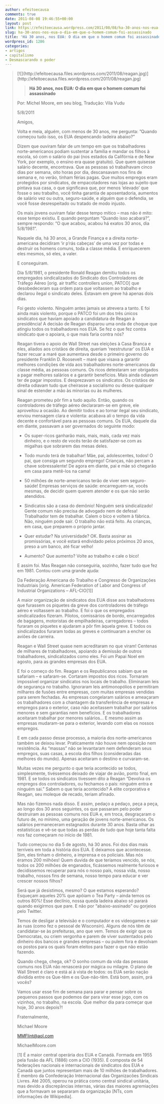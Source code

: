 ```yaml
---
author: efeitoecausa
comments: true
date: 2011-08-08 19:46:55+00:00
layout: post
link: https://efeitoecausa.wordpress.com/2011/08/08/ha-30-anos-nos-eua-o-dia-em-que-o-homem-comum-foi-assassinado/
slug: ha-30-anos-nos-eua-o-dia-em-que-o-homem-comum-foi-assassinado
title: 'Há 30 anos, nos EUA: O dia em que o homem comum foi assassinado'
wordpress_id: 1286
categories:
- artigos
- capitalismo
- Desmascarando o poder
---
```


<blockquote>[![](http://efeitoecausa.files.wordpress.com/2011/08/reagan.jpg)](http://efeitoecausa.files.wordpress.com/2011/08/reagan.jpg)

> 
> **Há 30 anos, nos EUA: O dia em que o homem comum foi assassinado**
> 
> 
Por: Michel Moore, em seu blog, Tradução: Vila Vudu

5/8/2011

Amigos,

Volta e meia, alguém, com menos de 30 anos, me pergunta: ”Quando começou tudo isso, os EUA despencando ladeira abaixo?”

Dizem que ouviram falar de um tempo em que os trabalhadores norte-americanos podiam sustentar a família e mandar os filhos à escola, só com o salário do pai (nos estados da Califórnia e de New York, por exemplo, o ensino era quase gratuito). Que quem quisesse salário decente, encontrava. Que as pessoas só trabalhavam cinco dias por semana, oito horas por dia, descansavam nos fins de semana e, no verão, tinham férias pagas. Que muitos empregos eram protegidos por sindicatos, de empacotadores nas lojas ao sujeito que pintava sua casa, o que significava que, por menos ‘elevado’ que fosse o seu trabalho, você tinha garantia de aposentadoria, aumentos de salário vez ou outra, seguro-saúde, e alguém que o defendia, se você fosse desrespeitado ou tratado de modo injusto.

Os mais jovens ouviram falar desse tempo mítico – mas não é mito: esse tempo existiu. E quando perguntam “Quando isso acabará?”, sempre respondo: “O que acabou, acabou há exatos 30 anos, dia 5/8/1981”.

Naquele dia, há 30 anos, a Grande Finança e a direita norte-americana decidiram ‘ir p’rás cabeças’ de uma vez por todas e destruir os homens comuns, toda a classe média. E enriquecerem eles mesmos, só eles, a valer.

E conseguiram.

Dia 5/8/1981, o presidente Ronald Reagan demitiu todos os empregados sindicalizados do Sindicato dos Controladores de Tráfego Aéreo [orig. air traffic controllers union, PATCO] que desobedeceram sua ordem para que voltassem ao trabalho e declarou ilegal o sindicato deles. Estavam em greve há apenas dois dias.

Foi gesto violento. Ninguém antes jamais se atrevera a tanto. E foi ainda mais violento, porque o PATCO foi um dos três únicos sindicatos que haviam apoiado a candidatura de Reagan à presidência! A decisão de Reagan disparou uma onda de choque que atingiu todos os trabalhadores nos EUA. Se fez o que fez contra sindicato que o apoiara, o que mais faria contra nós?

Reagan tivera o apoio de Wall Street nas eleições à Casa Branca e eles, aliados aos cristãos de direita, queriam ‘reestruturar’ os EUA e fazer recuar a maré que aumentava desde o primeiro governo do presidente Franklin D. Roosevelt – maré que visava a garantir melhores condições de vida aos trabalhadores norte-americanos da classe média, as pessoas comuns. Os ricos detestaram ser obrigados a pagar melhores salários e a garantir benefícios. Mais ainda odiavam ter de pagar impostos. E desprezavam os sindicatos. Os cristãos de direita odiavam tudo que cheirasse a socialismo ou desse qualquer sinal de estender a mão às minorias ou às mulheres.

Reagan prometeu pôr fim a tudo aquilo. Então, quando os controladores de tráfego aéreo declararam-se em greve, ele aproveitou a ocasião. Ao demitir todos e ao tornar ilegal seu sindicato, enviou mensagem clara e violenta: acabava ali o tempo da vida decente e confortável para as pessoas comuns. Os EUA, daquele dia em diante, passavam a ser governados do seguinte modo:

* Os super-ricos ganharão mais, mais, mais, cada vez mais dinheiro, e o resto de vocês terão de satisfazer-se com as migalhas que sobrarem das mesas deles.

* Todo mundo terá de trabalhar! Mãe, pai, adolescentes, todos! O pai, que consiga um segundo emprego! Crianças, não percam a chave sobressalente! De agora em diante, pai e mãe só chegarão em casa para metê-los na cama!

* 50 milhões de norte-americanos terão de viver sem seguro-saúde! Empresas serviços de saúde: encarreguem-se, vocês mesmas, de decidir quem querem atender e os que não serão atendidos.

* Sindicatos são a casa do demônio! Ninguém será sindicalizado! Gente comum não precisa de advogado nem de defesa! Trabalhador tem de trabalhar. Calem o bico e voltem à fábrica. Não, ninguém pode sair. O trabalho não está feito. As crianças, em casa, que preparem o próprio jantar.

* Quer estudar? Na universidade? OK. Basta assinar as promissórias, e você estará endividado pelos próximos 20 anos, preso a um banco, até ficar velho!

* Aumento? Que aumento? Volte ao trabalho e cale o bico!

E assim foi. Mas Reagan não conseguiria, sozinho, fazer tudo que fez em 1981. Contou com uma grande ajuda:

Da Federação Americana do Trabalho e Congresso de Organizações Industriais [orig. American Federation of Labor and Congress of Industrial Organizations – AFL-CIO[1]]

A maior organização de sindicatos dos EUA disse aos trabalhadores que furassem os piquetes da greve dos controladores de tráfego aéreo e voltassem ao trabalho. E foi o que os empregados sindicalizados fizeram. Pilotos, comissários de bordo, encarregados de bagagens, motoristas de empilhadeiras, carregadores – todos furaram os piquetes e ajudaram a pôr fim àquela greve. E todos os sindicalizados furaram todas as greves e continuaram a encher os aviões de carreira.

Reagan e Wall Street quase nem acreditaram no que viram! Centenas de milhares de trabalhadores, apoiando a demissão de outros trabalhadores, sindicalizados como eles. Foi um Papai Noel em agosto, para as grandes empresas dos EUA.

E foi o começo do fim. Reagan e os Republicanos sabiam que se safariam – e safaram-se. Cortaram impostos dos ricos. Tornaram impossível organizar sindicatos nos locais de trabalho. Eliminaram leis de segurança no trabalho. Ignoraram leis antimonopólios e permitiram milhares de fusões entre empresas, com muitas empresas vendidas para serem fechadas. As empresas congelaram salários e ameaçaram os trabalhadores com a chantagem da transferência de empresas e empregos para o exterior, caso não aceitassem trabalhar por salários menores e sem garantias nem benefícios. E os trabalhadores aceitaram trabalhar por menores salários… E mesmo assim as empresas mudaram-se para o exterior, levando com elas os nossos empregos.

E em cada passo desse processo, a maioria dos norte-americanos também se deixou levar. Praticamente não houve nem oposição nem resistência. As “massas” não se levantaram nem defenderam seus empregos, suas casas, a escola dos filhos (consideradas das melhores do mundo). Apenas aceitaram o destino e curvaram-se.

Muitas vezes me pergunto o que teria acontecido se todos, simplesmente, tivéssemos deixado de viajar de avião, ponto final, em 1981. E se todos os sindicatos tivessem dito a Reagan “Devolva os empregos dos controladores, ou fechamos o país: ninguém entra e ninguém sai.” Sabem o que teria acontecido? A elite corporativa e Reagan, seu moleque de recado, teriam afinado.

Mas não fizemos nada disso. E assim, pedaço a pedaço, peça a peça, ao longo dos 30 anos seguintes, os que passaram pelo poder destruíram as pessoas comuns nos EUA e, em troca, desgraçaram o futuro de, no mínimo, uma geração de jovens norte-americanos. Os salários permaneceram estagnados durante 30 anos. Basta olhar as estatísticas e vê-se que todas as perdas de tudo que hoje tanta falta nos faz começaram no início de 1981.</blockquote>




<blockquote>Tudo começou no dia 5 de agosto, há 30 anos. Foi dos dias mais terríveis em toda a história dos EUA. E deixamos que acontecesse. Sim, eles tinham o dinheiro, a imprensa e os policiais. Mas nós éramos 200 milhões! Quem duvida de que teríamos vencido, se nós, todos os 200 milhões de enganados, ficássemos realmente furiosos e decidíssemos recuperar para nós o nosso país, nossa vida, nosso trabalho, nossos fins de semana, nosso tempo para educar e ver crescer nossos filhos?

Será que já desistimos, mesmo? O que estamos esperando? Esqueçam aqueles 20% que apóiam o Tea Party – ainda temos os outros 80%! Esse declínio, nossa queda ladeira abaixo só parará quando exigirmos que pare. E não por “abaixo-assinado” ou gorjeios pelo Twitter.

Temos de desligar a televisão e o computador e os videogames e sair às ruas (como fez o pessoal de Wisconsin). Alguns de nós têm de candidatar-se às prefeituras, ano que vem. Temos de exigir que os Democratas, ou criem vergonha e parem de viver sustentados pelo dinheiro dos bancos e grandes empresas – ou pulem fora e devolvam os postos para os quais foram eleitos para fazer o que não estão fazendo.

Quando chega, chega, ok? O sonho comum da vida das pessoas comuns nos EUA não renascerá por mágica ou milagre. O plano de Wall Street é claro e está aí à vista de todos: os EUA serão nação dividida entre os Que-têm e os Que-não-têm. Está bom, assim, prá vocês?

Vamos usar esse fim de semana para parar e pensar sobre os pequenos passos que podemos dar para virar esse jogo, com os vizinhos, no trabalho, na escola. Que melhor dia para começar que hoje, 30 anos depois?!

Fraternalmente,

Michael Moore

MMFlint@aol.com

MichaelMoore.com

[1] É a maior central operária dos EUA e Canadá. Formada em 1955 pela fusão da AFL (1886) com a CIO (1935). É composta de 54 federações nacionais e internacionais de sindicatos dos EUA e Canadá que juntos representam mais de 10 milhões de trabalhadores. É membro da Confederação Internacional das Organizacões Sindicais Livres. Até 2005, operou na prática como central sindical unitária, mas devido a discrepâncias internas, várias das maiores agremiações que a formavam se separaram da organização [NTs, com informações de Wikipedia].</blockquote>
